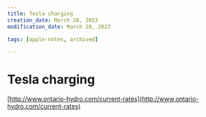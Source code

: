 ```yaml
---
title: Tesla charging
creation_date: March 28, 2023
modification_date: March 28, 2023

tags: [apple-notes, archived]

---
```



# Tesla charging 
[http://www.ontario-hydro.com/current-rates](http://www.ontario-hydro.com/current-rates)

